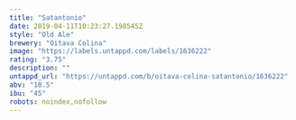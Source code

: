 ```yaml
---
title: "Satantonio"
date: 2019-04-11T10:23:27.198545Z
style: "Old Ale"
brewery: "Oitava Colina"
image: "https://labels.untappd.com/labels/1636222"
rating: "3.75"
description: ""
untappd_url: "https://untappd.com/b/oitava-colina-satantonio/1636222"
abv: "10.5"
ibu: "45"
robots: noindex,nofollow
---
```

